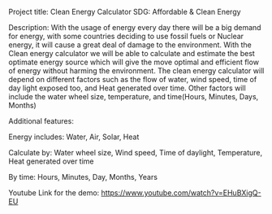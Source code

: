 

Project title: Clean Energy Calculator SDG: Affordable & Clean Energy

Description: With the usage of energy every day there will be a big demand for energy, with some countries deciding to use fossil fuels or Nuclear energy, it will cause a great deal of damage to the environment. With the Clean energy calculator we will be able to calculate and estimate the best optimate energy source which will give the move optimal and efficient flow of energy without harming the environment. The clean energy calculator will depend on different factors such as the flow of water, wind speed, time of day light exposed too, and Heat generated over time. Other factors will include the water wheel size, temperature, and time(Hours, Minutes, Days, Months)




Additional features:


Energy includes: Water, Air, Solar, Heat

Calculate by: Water wheel size, Wind speed, Time of daylight, Temperature, Heat generated over time

By time: Hours, Minutes, Day, Months, Years

Youtube Link for the demo: https://www.youtube.com/watch?v=EHuBXigQ-EU
